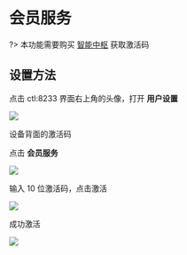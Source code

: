 # 会员服务


?> 本功能需要购买 [智能中枢](https://item.taobao.com/item.htm?id=551916269657) 获取激活码




## 设置方法


点击 ctl:8233 界面右上角的头像，打开 **用户设置**

![](http://pic.airijia.com/doc/20181129105217.png)


设备背面的激活码




点击 **会员服务**


![](http://pic.airijia.com/doc/20181204110657.png)




输入 10 位激活码，点击激活

![](http://pic.airijia.com/doc/20181204110759.png)



成功激活

![](http://pic.airijia.com/doc/20181204120728.png)
